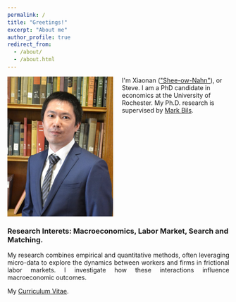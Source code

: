 ```yaml
---
permalink: /
title: "Greetings!"
excerpt: "About me"
author_profile: true
redirect_from: 
  - /about/
  - /about.html
---
```

<img src="/images/profile_1b.jpg" alt="Profile Photo" style="width:240px; float:left; margin-right:20px;">

I'm Xiaonan (["Shee-ow-Nahn"](https://translate.google.com/?hl=zh-CN&sl=zh-CN&tl=en&text=潇南&op=translate)), or Steve. 
I am a PhD candidate in economics at the University of Rochester. My Ph.D. research is supervised by [Mark Bils](https://sites.google.com/view/markbils/research). 

<div style="clear:both;"></div>

### Research Interets: Macroeconomics, Labor Market, Search and Matching. 
<p style="text-align: justify;">
My research combines empirical and quantitative methods, often leveraging micro-data to explore the dynamics between workers and firms in frictional labor markets. I investigate how these interactions influence macroeconomic outcomes.
</p>

My [Curriculum Vitae](https://SteveShelnanMa.github.io/CV/CV.pdf).

